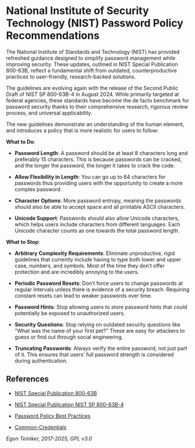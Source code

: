 # National Institute of Security Technology (NIST) Password Policy Recommendations

The National Institute of Standards and Technology (NIST) has provided refreshed guidance designed to simplify password management while improving security. These updates, outlined in NIST Special Publication 800-63B, reflect a fundamental shift from outdated, counterproductive practices to user-friendly, research-backed solutions.

The guidelines are evolving again with the release of the Second Public Draft of NIST SP 800-63B-4 in August 2024. While primarily targeted at federal agencies, these standards have become the de facto benchmark for password security thanks to their comprehensive research, rigorous review process, and universal applicability.

The new guidelines demonstrate an understanding of the human element, and
introduces a policy that is more realistic for users to follow:

**What to Do**:

* **Password Length**: A password should be at least 8 characters 
    long and preferably 15 characters. This is because passwords 
    can be cracked, and the longer the password, the longer it 
    takes to crack the code.

* **Allow Flexibility in Length**: You can go up to 64 characters 
    for passwords thus providing users with the opportunity to 
    create a more complex password.

* **Character Options**: More password entropy, meaning the passwords 
    should also be able to accept space and all printable ASCII 
    characters.

* **Unicode Support**: Passwords should also allow Unicode characters, 
    which helps users include characters from different languages. 
    Each Unicode character counts as one towards the total password 
    length.

**What to Stop**:

* **Arbitrary Complexity Requirements**: Eliminate unproductive, 
    rigid guidelines that currently include having to type both lower 
    and upper case, numbers, and symbols. Most of the time they don’t 
    offer protection and are incredibly annoying to the users.

* **Periodic Password Resets**: Don’t force users to change passwords 
    at regular intervals unless there is evidence of a security breach. 
    Requiring constant resets can lead to weaker passwords over time.

* **Password Hints**: Stop allowing users to store password hints that 
    could potentially be exposed to unauthorized users.

* **Security Questions**: Stop relying on outdated security questions 
    like “What was the name of your first pet?” These are easy for 
    attackers to guess or find out through social engineering.

* **Truncating Passwords**: Always verify the entire password, not 
    just part of it. This ensures that users’ full password strength 
    is considered during authentication.

## References
* [NIST Special Publication 800-63B](https://nvlpubs.nist.gov/nistpubs/specialpublications/nist.sp.800-63b.pdf)

* [NIST Special Publication NIST SP 800-63B-4](https://nvlpubs.nist.gov/nistpubs/SpecialPublications/NIST.SP.800-63B-4.2pd.pdf)

* [Password Policy Best Practices](https://www.intellisuite.com/blog/2019-password-policy-best-practices)

* [Common-Credentials](https://github.com/danielmiessler/SecLists/tree/master/Passwords/Common-Credentials)


*Egon Teiniker, 2017-2025, GPL v3.0*